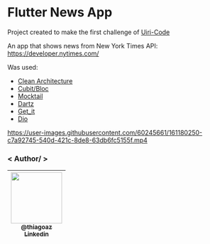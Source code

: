 # Flutter News App

Project created to make the first challenge of [Uiri-Code](https://github.com/iuricode)

An app that shows news from New York Times API: https://developer.nytimes.com/

Was used: 
 - [Clean Architecture](https://github.com/Flutterando/Clean-Dart) 
 - [Cubit/Bloc](https://pub.dev/packages/flutter_bloc)
 - [Mocktail](https://pub.dev/packages/mocktail)
 - [Dartz](https://pub.dev/packages/dartz)
 - [Get_it](https://pub.dev/packages/get_it)
 - [Dio](https://pub.dev/packages/dio)


https://user-images.githubusercontent.com/60245661/161180250-c7a92745-540d-421c-8de8-63db6fc5155f.mp4

### < Author/ >

<table>
<thead>
<tr>
<th align="center"><a href="https://github.com/ThiagoAZBR"><img src="https://avatars.githubusercontent.com/u/60245661?s=460&u=77ca2f89bb47ae42b29c88b46a9b96e57f4d891e&v=4" width="115" style="max-width:100%;"><br><sub>@thiagoaz</sub><br></a><a href = 'https://www.linkedin.com/in/thiagoaugustozeferino/'><sub>Linkedin</sub></a></th>
</tr>
</thead>
</table>
